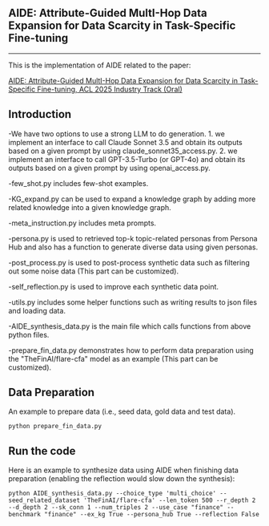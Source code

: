 ## AIDE: Attribute-Guided MultI-Hop Data Expansion for Data Scarcity in Task-Specific Fine-tuning
--------------------------------------------------------------------------------------------
This is the implementation of AIDE related to the paper:

[AIDE: Attribute-Guided MultI-Hop Data Expansion for Data Scarcity in Task-Specific Fine-tuning, ACL 2025 Industry Track (Oral)](https://arxiv.org/abs/2412.06136)

## Introduction
-We have two options to use a strong LLM to do generation.
    1. we implement an interface to call Claude Sonnet 3.5 and obtain its outputs based on a given prompt by using claude_sonnet35_access.py.
    2. we implement an interface to call GPT-3.5-Turbo (or GPT-4o) and obtain its outputs based on a given prompt by using openai_access.py.

-few_shot.py includes few-shot examples.

-KG_expand.py can be used to expand a knowledge graph by adding more related knowledge into a given knowledge graph.

-meta_instruction.py includes meta prompts.

-persona.py is used to retrieved top-k topic-related personas from Persona Hub and also has a function to generate diverse data using given personas.

-post_process.py is used to post-process synthetic data such as filtering out some noise data (This part can be customized).

-self_reflection.py is used to improve each synthetic data point.

-utils.py includes some helper functions such as writing results to json files and loading data.

-AIDE_synthesis_data.py is the main file which calls functions from above python files.

-prepare_fin_data.py demonstrates how to perform data preparation using the "TheFinAI/flare-cfa" model as an example (This part can be customized).

## Data Preparation
An example to prepare data (i.e., seed data, gold data and test data). 

    python prepare_fin_data.py

## Run the code
Here is an example to synthesize data using AIDE when finishing data preparation (enabling the reflection would slow down the synthesis):

    python AIDE_synthesis_data.py --choice_type 'multi_choice' --seed_related_dataset 'TheFinAI/flare-cfa' --len_token 500 --r_depth 2 --d_depth 2 --sk_conn 1 --num_triples 2 --use_case "finance" --benchmark "finance" --ex_kg True --persona_hub True --reflection False
